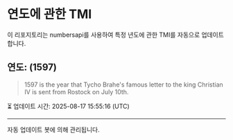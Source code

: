 
# 연도에 관한 TMI

이 리포지토리는 numbersapi를 사용하여 특정 년도에 관한 TMI를 자동으로 업데이트합니다.

## 연도: (1597)
> 1597 is the year that Tycho Brahe's famous letter to the king Christian IV is sent from Rostock on July 10th.

⏳ 업데이트 시간: 2025-08-17 15:55:16 (UTC)

---
자동 업데이트 봇에 의해 관리됩니다.
